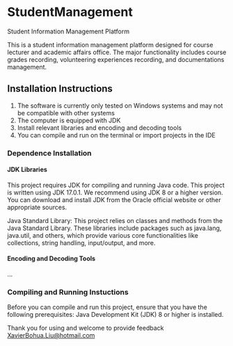 # StudentManagement
Student Information Management Platform

This is a student information management platform designed for course lecturer and academic affairs office. The major functionality includes course grades recording, volunteering experiences recording, and documentations management.

## Installation Instructions

1. The software is currently only tested on Windows systems and may not be compatible with other systems
2. The computer is equipped with JDK
3. Install relevant libraries and encoding and decoding tools
4. You can compile and run on the terminal or import projects in the IDE

### Dependence Installation
#### JDK Libraries
This project requires JDK for compiling and running Java code. This project is written using JDK 17.0.1. We recommend using JDK 8 or a higher version. You can download and install JDK from the Oracle official website or other appropriate sources.

Java Standard Library: This project relies on classes and methods from the Java Standard Library. These libraries include packages such as java.lang, java.util, and others, which provide various core functionalities like collections, string handling, input/output, and more.
#### Encoding and Decoding Tools
...

### Compiling and Running Instuctions
Before you can compile and run this project, ensure that you have the following prerequisites:
Java Development Kit (JDK) 8 or higher is installed.


Thank you for using and welcome to provide feedback XavierBohua.Liu@hotmail.com

